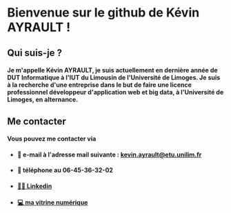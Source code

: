 # Bienvenue sur le github de Kévin AYRAULT !

## Qui suis-je ?

#### Je m'appelle Kévin AYRAULT, je suis actuellement en dernière année de DUT Informatique à l'IUT du Limousin de l'Université de Limoges. Je suis à la recherche d'une entreprise dans le but de faire une licence professionnel développeur d'application web et big data, à l'Université de Limoges, en alternance.  

## Me contacter

#### Vous pouvez me contacter via 
- #### :e-mail: e-mail à l'adresse mail suivante : kevin.ayrault@etu.unilim.fr
- #### :iphone: téléphone au 06-45-36-32-02
- #### [:man_office_worker: Linkedin](https://www.linkedin.com/in/k%C3%A9vin-ayrault-1306071bb/)
- #### [:computer: ma vitrine numérique](https://kayrault.com/)

